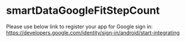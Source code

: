 # smartDataGoogleFitStepCount

Please use below link to register your app for Google sign in:
https://developers.google.com/identity/sign-in/android/start-integrating
